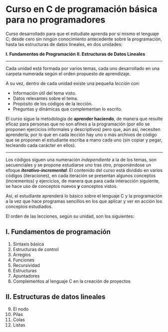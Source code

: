 # Curso en C de programación básica para no programadores

Curso desarrollado para que el estudiate aprenda por sí mismo el lenguaje C; desde cero sin ningún conocimiento antecedente sobre la programación, hasta las estructuras de datos lineales, en dos unidades:

**I. Fundamentos de Programación**
**II. Estructuras de Datos Lineales**

<hr>

Cada unidad está formada por varios temas, cada uno desarrollado en una carpeta numerada según el orden propuesto de aprendizaje.

A su vez, dentro de cada unidad existe una pequeña _lección_ con:
- Información útil del tema visto.
- Datos relevantes sobre el tema.
- Propósito de los códigos de la lección.
- Preguntas y dinámicas que complementan lo escrito.

El curso sigue la metodología de **aprender haciendo**, de manera que resulte eficaz para personas que no son afines a la programación (por ello se proponen ejercicios informales y descriptivos) pero que, aún así, necesiten aprenderla; por lo que en cada lección hay uno o más archivos de código que se proponen el estudiante escriba a mano cada uno (sin copiar y pegar, tecleando cada carácter en ellos).

<hr>

Los códigos siguen una numeración *independiente* a la de los temas, son secuenciales y se propone estudiarse uno tras otro, proponiéndose un efoque ***iterativo-incremental***: El contenido del curso está dividido en varios códigos (iteraciones), en cada iteración se presentan algunos conceptos (incrementos) y ejercicios, de manera que para cada interacción siguiente, se hace uso de conceptos nuevos **y** conceptos vistos.

Así, el estudiante aprenderá lo básico sobre el lenguaje C y la programación a la vez que hace programas sencillos en los que aplicar y ver en acción los conceptos estudiados.

El orden de las lecciones, según su unidad, son los siguientes:

## I. Fundamentos de programación

1. Sintaxis básica
2. Estructuras de control
3. Arreglos
4. Funciones
5. Recursividad
6. Estructuras
7. Apuntadores
8. Complementos al lenguaje C en la creación de proyectos

## II. Estructuras de datos lineales

9. El nodo
10. Pilas
11. Colas
12. Listas
